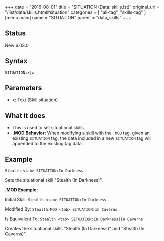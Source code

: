 +++
date = "2016-08-01"
title = "SITUATION (Data: skills.lst)"
original_url = "/list/data/skills.html#situation"
categories = [ "all-tag", "skills-tag" ]
[menu.main]
    name = "SITUATION"
    parent = "data_skills"
+++

## Status

New 6.03.0

## Syntax

`SITUATION:x|x`

## Parameters

-   x: Text (Skill situation)



What it does
------------

-   This is used to set situational skills.
-   **.MOD Behavior:** When modifying a skill with the `.MOD` tag, given
    an existing `SITUATION` tag, the data included in a new `SITUATION`
    tag will appended to the existing tag data.

Example
-------

`Stealth <tab> SITUATION:In Darkness`

Sets the situational skill "Stealth (In Darkness)".

**.MOD Example:**

Initial Skill: `Stealth <tab> SITUATION:In Darkness`

Modified By: `Stealth.MOD <tab> SITUATION:In Caverns`

Is Equivalent To: `Stealth <tab> SITUATION:In Darkness|In Caverns`

Creates the situational skills "Stealth (In Darkness)" and "Stealth (In
Caverns)".

